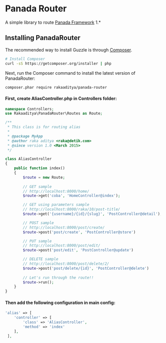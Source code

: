 Panada Router
=======================

A simple library to route [Panada Framework](http://panadaframework.com/) 1.*

## Installing PanadaRouter

The recommended way to install Guzzle is through
[Composer](http://getcomposer.org).

```bash
# Install Composer
curl -sS https://getcomposer.org/installer | php
```

Next, run the Composer command to install the latest version of PanadaRouter:

```bash
composer.phar require rakaaditya/panada-router
```

#### First, create AliasController.php in Controllers folder:

```php
namespace Controllers;
use Rakaaditya\PanadaRouter\Routes as Route;

/**
 * This class is for routing alias 
 *
 * @package MyApp
 * @author raka aditya <raka@detik.com>
 * @since version 1.0 <March 2015> 
 */

class AliasController
{
    public function index()
    {
        $route = new Route;
        
        // GET sample
        // http://localhost:8000/home/
        $route->get('coba', 'HomeController@index');

        // GET using parameters sample
        // http://localhost:8000/raka/10/post-title/
        $route->get('{username}/{id}/{slug}', 'PostController@detail');

        // POST sample
        // http://localhost:8000/post/create/
        $route->post('post/create', 'PostController@store')

        // PUT sample
        // http://localhost:8000/post/edit/
        $route->post('post/edit', 'PostController@update')

        // DELETE sample
        // http://localhost:8000/post/delete/2/
        $route->post('post/delete/{id}', 'PostController@delete')
        
        // Let's run through the route!!
        $route->run();
    }
}

```

#### Then add the following configuration in main config:
```php
'alias' => [
    'controller' => [
        'class' => 'AliasController',
        'method' => 'index'
    ],
 ],
```
